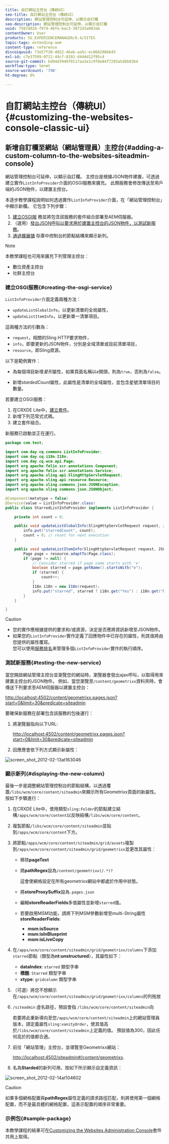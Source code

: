```yaml
---
title: 自訂網站主控台（傳統UI）
seo-title: 自訂網站主控台（傳統UI）
description: 網站管理控制台可延伸，以顯示自訂欄
seo-description: 網站管理控制台可延伸，以顯示自訂欄
uuid: 7587d026-f974-46fe-bac3-3872d3a083ab
contentOwner: User
products: SG_EXPERIENCEMANAGER/6.4/SITES
topic-tags: extending-aem
content-type: reference
discoiquuid: 73e57f20-4022-46ab-aa5c-ec866298b645
exl-id: c7e37599-0712-44cf-8191-d444d12f95c4
source-git-commit: bd94d3949f0117aa3e1c9f0e84f7293a5d6b03b4
workflow-type: tm+mt
source-wordcount: '798'
ht-degree: 0%

---
```


# 自訂網站主控台（傳統UI）{#customizing-the-websites-console-classic-ui}

## 新增自訂欄至網站（網站管理員）主控台{#adding-a-custom-column-to-the-websites-siteadmin-console}

網站管理控制台可延伸，以顯示自訂欄。 主控台是根據JSON物件建置，可透過建立實作`ListInfoProvider`介面的OSGI服務來擴充。 此類服務會修改傳送至用戶端的JSON物件，以建置主控台。

本逐步教學課程說明如何透過實作`ListInfoProvider`介面，在「網站管理控制台」中顯示新欄。 它包含下列步驟：

1. [建立OSGI服](#creating-the-osgi-service) 務並將包含該服務的套件組合部署至AEM伺服器。
1. （選用）[發出JSON呼叫以要求用於建置主控台的JSON物件，以測試新服務](#testing-the-new-service)。
1. [通過擴展儲](#displaying-the-new-column) 存庫中控制台的節點結構來顯示新列。

>[!NOTE]
>
>本教學課程也可用來擴充下列管理主控台：
>
>* 數位資產主控台
>* 社群主控台

>



### 建立OSGI服務{#creating-the-osgi-service}

`ListInfoProvider`介面定義兩種方法：

* `updateListGlobalInfo`，以更新清單的全局屬性，
* `updateListItemInfo`，以更新單一清單項目。

這兩種方法的引數為：

* `request`，相關的Sling HTTP要求物件，
* `info`，即要更新的JSON物件，分別是全域清單或目前清單項目，
* `resource`，即Sling資源。

以下是範例實作：

* 為每個項目新增&#x200B;*星形*&#x200B;屬性，如果頁面名稱以&#x200B;*e*&#x200B;開頭，則為`true`，否則為`false`。

* 新增&#x200B;*stardedCount*&#x200B;屬性，此屬性是清單的全域屬性，並包含星號清單項目的數量。

若要建立OSGI服務：

1. 在CRXDE Lite中，[建立套件](/help/sites-developing/developing-with-crxde-lite.md#managing-a-bundle)。
1. 新增下列范常式式碼。
1. 建立套件組合。

新服務已啟動並正在運行。

```java
package com.test;

import com.day.cq.commons.ListInfoProvider;
import com.day.cq.i18n.I18n;
import com.day.cq.wcm.api.Page;
import org.apache.felix.scr.annotations.Component;
import org.apache.felix.scr.annotations.Service;
import org.apache.sling.api.SlingHttpServletRequest;
import org.apache.sling.api.resource.Resource;
import org.apache.sling.commons.json.JSONException;
import org.apache.sling.commons.json.JSONObject;

@Component(metatype = false)
@Service(value = ListInfoProvider.class)
public class StarredListInfoProvider implements ListInfoProvider {

    private int count = 0;

    public void updateListGlobalInfo(SlingHttpServletRequest request, JSONObject info, Resource resource) throws JSONException {
        info.put("starredCount", count);
        count = 0; // reset for next execution
    }

    public void updateListItemInfo(SlingHttpServletRequest request, JSONObject info, Resource resource) throws JSONException {
        Page page = resource.adaptTo(Page.class);
        if (page != null) {
            // Consider starred if page name starts with 'e'
            boolean starred = page.getName().startsWith("e");
            if (starred) {
                count++;
            }
            I18n i18n = new I18n(request);
            info.put("starred", starred ? i18n.get("Yes") : i18n.get("No"));
        }
    }

}
```

>[!CAUTION]
>
>* 您的實作應根據提供的要求和/或資源，決定是否應將資訊新增至JSON物件。
>* 如果您的`ListInfoProvider`實作定義了回應物件中已存在的屬性，則其值將由您提供的屬性覆寫。\
   >  您可以使用[服務排名](https://www.osgi.org/javadoc/r2/org/osgi/framework/Constants.html#SERVICE_RANKING)來管理多個`ListInfoProvider`實作的執行順序。

>



### 測試新服務{#testing-the-new-service}

當您開啟網站管理主控台並瀏覽您的網站時，瀏覽器會發出ajax呼叫，以取得用來建置主控台的JSON物件。 例如，當您瀏覽至`/content/geometrixx`資料夾時，會傳送下列要求至AEM伺服器以建置主控台：

[http://localhost:4502/content/geometrixx.pages.json?start=0&amp;limit=30&amp;predicate=siteadmin](http://localhost:4502/content/geometrixx.pages.json?start=0&amp;limit=30&amp;predicate=siteadmin)

要確保新服務在部署包含該服務的包後運行：

1. 將瀏覽器指向以下URL:

   [http://localhost:4502/content/geometrixx.pages.json?start=0&amp;limit=30&amp;predicate=siteadmin](http://localhost:4502/content/geometrixx.pages.json?start=0&amp;limit=30&amp;predicate=siteadmin)

1. 回應應會依下列方式顯示新屬性：

![screen_shot_2012-02-13at163046](assets/screen_shot_2012-02-13at163046.png)

### 顯示新列{#displaying-the-new-column}

最後一步是調整網站管理控制台的節點結構，以透過覆蓋`/libs/wcm/core/content/siteadmin`來顯示所有Geometrixx頁面的新屬性。 按如下步驟進行：

1. 在CRXDE Lite中，使用類型`sling:Folder`的節點建立結構`/apps/wcm/core/content`以反映結構`/libs/wcm/core/content`。

1. 複製節點`/libs/wcm/core/content/siteadmin`並貼到`/apps/wcm/core/content`下方。

1. 將節點`/apps/wcm/core/content/siteadmin/grid/assets`複製到`/apps/wcm/core/content/siteadmin/grid/geometrixx`並更改其屬性：

   * 移除&#x200B;**pageText**
   * 將&#x200B;**pathRegex**&#x200B;設為`/content/geometrixx(/.*)?`

      這會使網格設定在所有geometrixx網站中都處於作用中狀態。

   * 將&#x200B;**storeProxySuffix**&#x200B;設為`.pages.json`
   * 編輯&#x200B;**storeReaderFields**&#x200B;多值屬性並新增`starred`值。
   * 若要啟用MSM功能，請將下列MSM參數新增至multi-String屬性&#x200B;**storeReaderFields**:

      * **msm:isSource**
      * **msm:isInBlueprint**
      * **msm:isLiveCopy**

1. 在`/apps/wcm/core/content/siteadmin/grid/geometrixx/columns`下添加`starred`節點（類型為&#x200B;**nt:unstructured**），其屬性如下：

   * **dataIndex**: `starred` 類型字串
   * **標題**: `Starred` 類型字串
   * **xtype**: `gridcolumn` 類型字串

1. （可選）將您不想顯示在`/apps/wcm/core/content/siteadmin/grid/geometrixx/columns`的列拖放

1. `/siteadmin` 虛名路徑，預設會指 `/libs/wcm/core/content/siteadmin`向

   若要將此重新導向至您`/apps/wcm/core/content/siteadmin`上的網站管理員版本，請定義屬性`sling:vanityOrder`，使其值高於`/libs/wcm/core/content/siteadmin`上定義的值。 預設值為300，因此任何高於的值都合適。

1. 前往「網站管理」主控台，並導覽至Geometrixx網站：

   [http://localhost:4502/siteadmin#/content/geometrixx](http://localhost:4502/siteadmin#/content/geometrixx).

1. 名為&#x200B;**Starded**&#x200B;的新列可用，按如下所示顯示自定義資訊：

![screen_shot_2012-02-14at104602](assets/screen_shot_2012-02-14at104602.png)

>[!CAUTION]
>
>如果多個網格配置與&#x200B;**pathRegex**&#x200B;屬性定義的請求路徑匹配，則將使用第一個網格配置，而不是最具體的網格配置，這表示配置的順序非常重要。

### 示例包{#sample-package}

本教學課程的結果可在[Customizing the Websites Administration Console](http://localhost:4502/crx/packageshare/index.html/content/marketplace/marketplaceProxy.html?packagePath=/content/companies/public/adobe/packages/helper/customizing-siteadmin)套件共用上取得。

